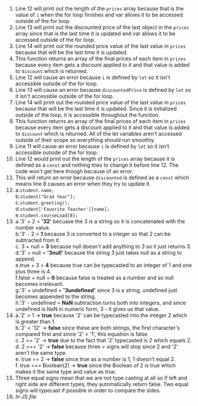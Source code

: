 1. Line 12 will print out the length of the ```prices``` array because that is the value of ```i``` when the for loop finishes and var allows it to be accessed outside of the for loop.
2. Line 13 will print out the discounted price of the last object in the ```prices``` array since that is the last time it is updated and var allows it to be accessed outside of the for loop.
3. Line 14 will print out the rounded price value of the last value in ```prices``` because that will be the last time it is updated.
4. This function returns an array of the final prices of each item in ```prices``` because every item gets a discount applied to it and that value is added to ```discount``` which is returned.
5. Line 12 will cause an error because ```i``` is defined by ```let``` so it isn't accessible outside of the for loop.
6. Line 13 will cause an error because ```discountedPrice``` is defined by ```let``` so it isn't accessible outside of the for loop.
7. Line 14 will print out the rounded price value of the last value in ```prices``` because that will be the last time it is updated. Since it is initialized outside of the loop, it is accessible throughout the function.
8. This function returns an array of the final prices of each item in ```prices``` because every item gets a discount applied to it and that value is added to ```discount``` which is returned. All of the let variables aren't accessed outside of their scope so everything should run smoothly.
9. Line 11 will cause an error because ```i``` is defined by ```let``` so it isn't accessible outside of the for loop.
10. Line 12 would print out the length of the ```prices``` array because it is defined as a ```const``` and nothing tries to change it before line 12. The code won't get here though because of an error.
11. This will return an error because ```discounted``` is defined as a ```const``` which means line 8 causes an error when they try to update it.
12. a.```student.name;``` <br>
    b.```student["Grad Year"];``` <br>
    c.```student.greeting();``` <br>
    d.```student['Favorite Teacher'][name];``` <br>
    e.```student.courseLoad[0];``` 
13. a.'3' + 2 = **'32'** becuase the 3 is a string so it is concatenated with the number value. <br>
    b.'3' - 2 = **1** because 3 is converted to a integer so that 2 can be subtracted from it. <br>
    c. 3 + null = **3** because null doesn't add anything to 3 so it just returns 3. <br>
    d.'3' + null = **'3null'** because the string 3 just takes null as a string to append. <br>
    e.true + 3 = **4** because true can be typecasted to an integer of 1 and one plus three is 4. <br>
    f.false + null = **0** because false is treated as a number and so null becomes irrelevant. <br>
    g.'3' + undefined = **'3undefined'** since 3 is a string, undefined just becomes appended to the string. <br>
    h.'3' - undefined = **NaN** subtraction turns both into integers, and since undefined is NaN in numeric form, 3 - it gives us that value.
14. a.'2' > 1 -> **true** because '2' can be typecasted into the integer 2 which is greater than 1. <br>
    b.'2' < '12' -> **false** since these are both strings, the first character's compared first and since '2' > '1', this equation is false. <br>
    c. 2 == '2' -> **true** due to the fact that '2' typecasted is 2 which equals 2. <br>
    d. 2 === '2' -> **false** because three = signs will stop since 2 and '2' aren't the same type. <br>
    e. true == 2 -> **false** since true as a number is 1, 1 doesn't equal 2. <br>
    f. true === Boolean(2) -> **true** since the Boolean of 2 is true which makes it the same type and value as true.
15. Three equal signs mean that we are not type casting at all so if left and right side are different types, they automatically return false. Two equal signs will typecast if possible in order to compare the sides.
16. *In JS file*
    
